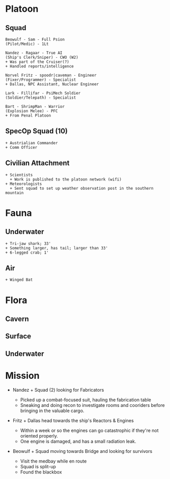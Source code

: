 # Platoon
  ## Squad
    Beowulf - Sam - Full Psion
    (Pilot/Medic) - 1Lt

    Nandez - Ragaar - True AI
    (Ship's Clerk/Sniper) - CWO (W2)
    + Was part of the Cruiser(?)
    + Handled reports/intelligence

    Norvel Fritz - spoodr|caveman - Engineer
    (Fixer/Programmer) - Specialist
    + Dallas, NPC Assistant, Nuclear Engineer

    Lark - Fillifar - PsiMech Soldier
    (Soldier/Telepath) - Specialist

    Bart - ShrimpMan - Warrior
    (Explosion Melee) - PFC
    + From Penal Platoon

  ## SpecOp Squad (10)
    + Austrialian Commander
    + Comm Officer

  ## Civilian Attachment
    + Scientists
      + Work is published to the platoon network (wifi)
    + Meteorologists
      + Sent squad to set up weather observation post in the southern mountain

# Fauna
  ## Underwater
    + Tri-jaw shark; 33'
    + Something larger, has tail; larger than 33'
    + 6-legged crab; 1'

  ## Air
    + Winged Bat

# Flora
  ## Cavern
  ## Surface
  ## Underwater


# Mission
  + Nandez + Squad (2) looking for Fabricators
    + Picked up a combat-focused suit, hauling the fabrication table
    + Sneaking and doing recon to investigate rooms and cooriders before bringing in the valuable cargo.

  + Fritz + Dallas head towards the ship's Reactors & Engines
    + Within a week or so the engines can go catastrophic if they're not oriented properly.
    + One engine is damaged, and has a small radiation leak.

  + Beowulf + Squad moving towards Bridge and looking for survivors
    + Visit the medbay while en route
    + Squad is split-up
    + Found the blackbox



